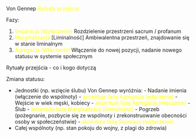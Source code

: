 
Von Gennep
<font color="#ffff00">Rytuały przejścia</font> 


Fazy:

1. <font color="#ffff00">Separacja (Wyłączenie)</font>
   Rozdzielenie przestrzeni sacrum / profanum
2. <font color="#ffff00">Marginalizacja</font> [Liminalność]
   Ambiwalentna przestrzeń, znajdowanie się w stanie liminalnym
3. <font color="#ffff00">Agregacja (Włączenie)</font>
   Włączenie do nowej pozycji, nadanie nowego statusu w systemie społecznym



Rytuały przejścia - co i kogo dotyczą

Zmiana statusu:
- Jednostki (np. wzięcie ślubu) 
  Von Gennep wyróżnia:
	  - Nadanie imienia (włączenie do wspólnoty) - <font color="#ffff00">akcentuje fazę Agregacja (włączenie)</font>
	  - Wejście w wiek męski, kobiecy - <font color="#ffff00">akcentuje fazę Agregacja (włączenie)</font>
	  - Ślub - <font color="#ffff00">akcentuje fazę Marginalizacji [liminalność]</font>
	  - Pogrzeb (pożegnanie, pozbycie się ze wspólnoty i zrekonstruowanie obecności osoby w społeczeństwie) - <font color="#ffff00">akcentuje fazę Seperacji (wyłaczenie)</font>
- Całej wspólnoty (np. stan pokoju do wojny,  z plagi do zdrowia)



